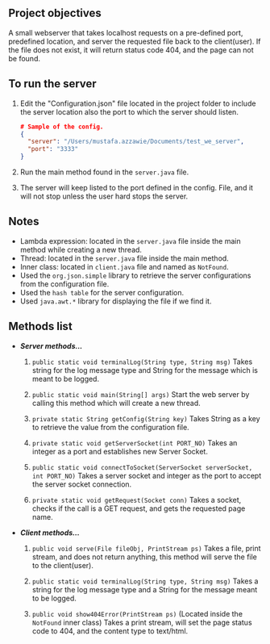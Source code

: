 ## Project objectives

A small webserver that takes localhost requests on a pre-defined port, predefined location, and server the requested file back to the client(user).
If the file does not exist, it will return status code 404, and the page can not be found.



## To run the server

1. Edit the "Configuration.json" file located in the project folder to include the server location also the port to which the server should listen.

   ```json
   # Sample of the config.
   {
     "server": "/Users/mustafa.azzawie/Documents/test_we_server",
     "port": "3333"
   }
   ```

2. Run the main method found in the `server.java` file.

3. The server will keep listed to the port defined in the config. File, and it will not stop unless the user hard stops the server.



## Notes

- Lambda expression: located in the `server.java` file inside the main method while creating a new thread.
- Thread: located in the `server.java` file inside the main method.
- Inner class: located in `client.java` file and named as `NotFound`.
- Used the `org.json.simple` library to retrieve the server configurations from the configuration file.
- Used the `hash table` for the server configuration.
- Used `java.awt.*` library for displaying the file if we find it.



## Methods list

* ***Server methods...***

    1. `public static void terminalLog(String type, String msg)`
       Takes string for the log message type and String for the message which is meant to be logged.

    2. `public static void main(String[] args)`
       Start the web server by calling this method which will create a new thread.

    3. `private static String getConfig(String key)`
       Takes String as a key to retrieve the value from the configuration file.

    4. `private static void getServerSocket(int PORT_NO)`
       Takes an integer as a port and establishes new Server Socket.

    5. `public static void connectToSocket(ServerSocket serverSocket, int PORT_NO)`
       Takes a server socket and integer as the port to accept the server socket connection.

    6. `private static void getRequest(Socket conn)`
       Takes a socket, checks if the call is a GET request, and gets the requested page name.

* ***Client methods…***

    1. `public void serve(File fileObj, PrintStream ps)`
       Takes a file, print stream, and does not return anything, this method will serve the file to the client(user).
    2. `public static void terminalLog(String type, String msg)`
       Takes a string for the log message type and a String for the message meant to be logged.

    3. `public void show404Error(PrintStream ps)` (Located inside the `NotFound` inner class)
       Takes a print stream, will set the page status code to 404, and the content type to text/html.